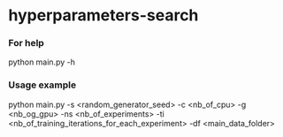 # hyperparameters-search

### For help
python main.py -h


### Usage example
python main.py -s <random_generator_seed> -c <nb_of_cpu> -g <nb_og_gpu> -ns <nb_of_experiments> -ti <nb_of_training_iterations_for_each_experiment> -df <main_data_folder>